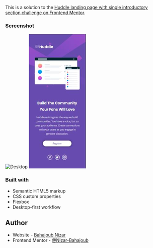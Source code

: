 This is a solution to the [Huddle landing page with single introductory section challenge on Frontend Mentor](https://www.frontendmentor.io/challenges/huddle-landing-page-with-a-single-introductory-section-B_2Wvxgi0).


### Screenshot

![Desktop](../images/Capture-desk.jpg)
![Mobile](images/Capture-mobile.jpg)


### Built with

- Semantic HTML5 markup
- CSS custom properties
- Flexbox
- Desktop-first workflow


## Author

- Website - [Bahajoub Nizar](https://www.your-site.com)
- Frontend Mentor - [@Nizar-Bahajoub](https://www.frontendmentor.io/profile/Nizar-Bahajoub)

